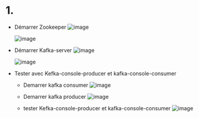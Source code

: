 #  1. 
- Démarrer Zookeeper
  ![image](https://github.com/assiabenghdaif/Syst-mes-Distribu-s/assets/99361390/92e129e3-4360-4ed6-89dc-c2eae9ec8259)

  ![image](https://github.com/assiabenghdaif/Syst-mes-Distribu-s/assets/99361390/14c00a0b-e3ed-433a-8041-9d550e1d405e)


- Démarrer Kafka-server
  ![image](https://github.com/assiabenghdaif/Syst-mes-Distribu-s/assets/99361390/f3357342-521d-4798-acdd-d99a43ce4b32)

  ![image](https://github.com/assiabenghdaif/Syst-mes-Distribu-s/assets/99361390/58c9d7bb-55dd-4ff7-971e-68351fd269b2)


- Tester avec Kefka-console-producer et kafka-console-consumer
    -  Demarrer kafka consumer
      ![image](https://github.com/assiabenghdaif/Syst-mes-Distribu-s/assets/99361390/2f2e9321-fe94-44aa-875f-0e4dc50ec4e5)

    -  Demarrer kafka producer
      ![image](https://github.com/assiabenghdaif/Syst-mes-Distribu-s/assets/99361390/834037a0-7112-4a17-8519-098138fe0215)

    - tester Kefka-console-producer et kafka-console-consumer
      ![image](https://github.com/assiabenghdaif/Syst-mes-Distribu-s/assets/99361390/2dd9606c-6590-41ae-aa0e-36fd26a6b778)
